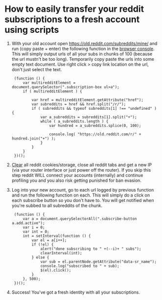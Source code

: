 # How to easily transfer your reddit subscriptions to a fresh account using scripts

1. With your old account open https://old.reddit.com/subreddits/mine/ and run (copy paste + enter) the following function in the [browser console](https://support.optimizely.com/hc/en-us/articles/4410284097549-Open-the-developer-console). This will simply output urls of all your subs in chunks of 100 (because the url mustn't be too long). Temporarily copy paste the urls into some empty text document. Use right click > copy link location on the url, don't just select the text.

        (function () {
            var multiredditElement = document.querySelector(".subscription-box ul>a");
            if ( multiredditElement ) {

                var href = multiredditElement.getAttribute("href");
                var subreddits = href && href.split("/r/");
                if ( subreddits && typeof subreddits[1] !== "undefined" ) {
                    var a_subreddits = subreddits[1].split("+");
                    while ( a_subreddits.length ) {
                        var hundred = a_subreddits.splice(0, 100);

                        console.log( "https://old.reddit.com/r/" + hundred.join("+") );
                    }
                }
            }
        })();


2. [Clear](https://addons.mozilla.org/en-US/firefox/addon/cookie-quick-manager/) all reddit cookies/storage, close all reddit tabs and get a new IP (via your router interface or just power off the router). If you skip this step reddit WILL connect your accounts (internally) and continue profiling you and you also risk getting punished for ban evasion.


3. Log into your new account, go to each url logged by previous function and run the following function on each. This will simply do a click on each subscribe button so you don't have to. You will get notified when you're subbed to all subreddits of the chunk.

        (function () {
            var a = document.querySelectorAll(".subscribe-button a.add.active");
            var i = 0;
            var int = 0;
            int = setInterval(function () {
                var el = a[i++];
                if (!el) {
                    alert("done subscribing to " +(--i)+ " subs");
                    clearInterval(int);
                } else {
                    var sub = el.parentNode.getAttribute("data-sr_name");
                    console.log("subscribed to " + sub);
                    $(el).click();
                }
            }, 500);
        })();


4.  Success! You've got a fresh identity with all your subscriptions.
